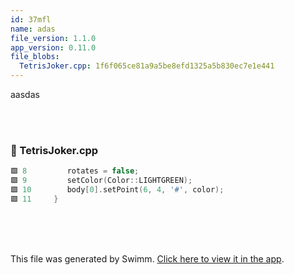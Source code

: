 ```yaml
---
id: 37mfl
name: adas
file_version: 1.1.0
app_version: 0.11.0
file_blobs:
  TetrisJoker.cpp: 1f6f065ce81a9a5be8efd1325a5b830ec7e1e441
---
```


aasdas

<br/>

<br/>


<!-- NOTE-swimm-snippet: the lines below link your snippet to Swimm -->
### 📄 TetrisJoker.cpp
```c++
🟩 8      	rotates = false;
🟩 9      	setColor(Color::LIGHTGREEN);
🟩 10     	body[0].setPoint(6, 4, '#', color);
🟩 11     }
```

<br/>

<br/>

<br/>

This file was generated by Swimm. [Click here to view it in the app](https://swimm-web-app.web.app/repos/Z2l0aHViJTNBJTNBVGV0cmlzLS0tVjIlM0ElM0FEYW5pZWxDNw==/docs/37mfl).